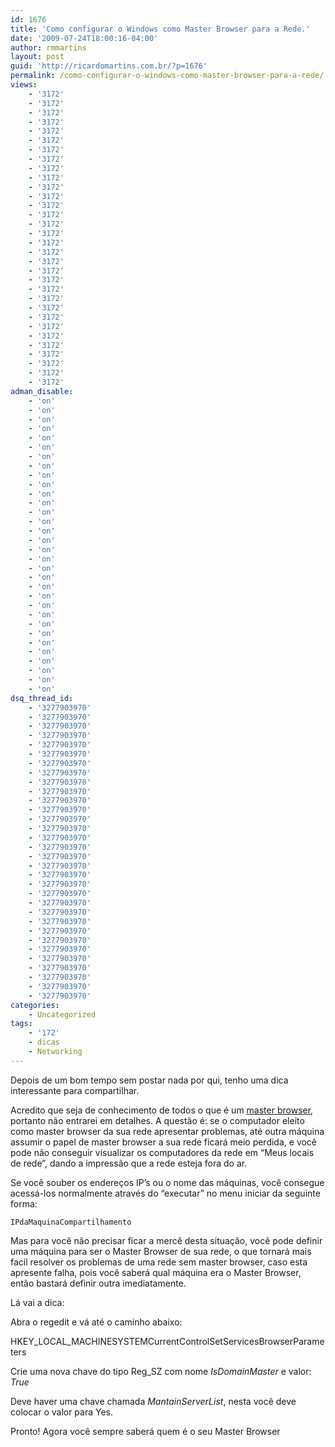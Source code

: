 ```yaml
---
id: 1676
title: 'Como configurar o Windows como Master Browser para a Rede.'
date: '2009-07-24T18:00:16-04:00'
author: rmmartins
layout: post
guid: 'http://ricardomartins.com.br/?p=1676'
permalink: /como-configurar-o-windows-como-master-browser-para-a-rede/
views:
    - '3172'
    - '3172'
    - '3172'
    - '3172'
    - '3172'
    - '3172'
    - '3172'
    - '3172'
    - '3172'
    - '3172'
    - '3172'
    - '3172'
    - '3172'
    - '3172'
    - '3172'
    - '3172'
    - '3172'
    - '3172'
    - '3172'
    - '3172'
    - '3172'
    - '3172'
    - '3172'
    - '3172'
    - '3172'
    - '3172'
    - '3172'
    - '3172'
    - '3172'
    - '3172'
    - '3172'
    - '3172'
adman_disable:
    - 'on'
    - 'on'
    - 'on'
    - 'on'
    - 'on'
    - 'on'
    - 'on'
    - 'on'
    - 'on'
    - 'on'
    - 'on'
    - 'on'
    - 'on'
    - 'on'
    - 'on'
    - 'on'
    - 'on'
    - 'on'
    - 'on'
    - 'on'
    - 'on'
    - 'on'
    - 'on'
    - 'on'
    - 'on'
    - 'on'
    - 'on'
    - 'on'
    - 'on'
    - 'on'
    - 'on'
    - 'on'
dsq_thread_id:
    - '3277903970'
    - '3277903970'
    - '3277903970'
    - '3277903970'
    - '3277903970'
    - '3277903970'
    - '3277903970'
    - '3277903970'
    - '3277903970'
    - '3277903970'
    - '3277903970'
    - '3277903970'
    - '3277903970'
    - '3277903970'
    - '3277903970'
    - '3277903970'
    - '3277903970'
    - '3277903970'
    - '3277903970'
    - '3277903970'
    - '3277903970'
    - '3277903970'
    - '3277903970'
    - '3277903970'
    - '3277903970'
    - '3277903970'
    - '3277903970'
    - '3277903970'
    - '3277903970'
    - '3277903970'
    - '3277903970'
    - '3277903970'
categories:
    - Uncategorized
tags:
    - '172'
    - dicas
    - Networking
---
```


Depois de um bom tempo sem postar nada por qui, tenho uma dica interessante para compartilhar.

Acredito que seja de conhecimento de todos o que é um [master browser](http://en.wikipedia.org/wiki/Domain_Master_Browser), portanto não entrarei em detalhes. A questão é: se o computador eleito como master browser da sua rede apresentar problemas, até outra máquina assumir o papel de master browser a sua rede ficará meio perdida, e você pode não conseguir visualizar os computadores da rede em “Meus locais de rede”, dando a impressão que a rede esteja fora do ar.

Se você souber os endereços IP’s ou o nome das máquinas, você consegue acessá-los normalmente através do “executar” no menu iniciar da seguinte forma:

`IPdaMaquinaCompartilhamento`

Mas para você não precisar ficar a mercê desta situação, você pode definir uma máquina para ser o Master Browser de sua rede, o que tornará mais facil resolver os problemas de uma rede sem master browser, caso esta apresente falha, pois você saberá qual máquina era o Master Browser, então bastará definir outra imediatamente.

Lá vai a dica:

Abra o regedit e vá até o caminho abaixo:

HKEY\_LOCAL\_MACHINESYSTEMCurrentControlSetServicesBrowserParameters

Crie uma nova chave do tipo Reg\_SZ com nome *IsDomainMaster* e valor: *True*

Deve haver uma chave chamada *MantainServerList*, nesta você deve colocar o valor para Yes.

Pronto! Agora você sempre saberá quem é o seu Master Browser